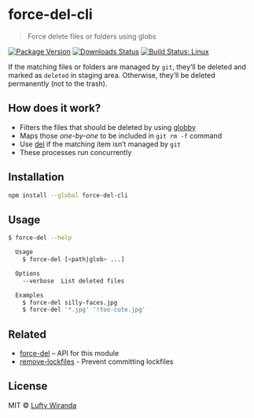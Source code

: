 # force-del-cli

> Force delete files or folders using globs

[![Package Version](https://img.shields.io/npm/v/force-del-cli.svg?style=flat-square)](https://www.npmjs.com/package/force-del-cli)
[![Downloads Status](https://img.shields.io/npm/dm/force-del-cli.svg?style=flat-square)](https://npm-stat.com/charts.html?package=force-del-cli&from=2016-04-01)
[![Build Status: Linux](https://img.shields.io/travis/luftywiranda13/force-del-cli/master.svg?style=flat-square)](https://travis-ci.org/luftywiranda13/force-del-cli)

If the matching files or folders are managed by `git`, theyʼll be deleted and marked as `deleted` in staging area. Otherwise, theyʼll be deleted permanently (not to the trash).

## How does it work?

* Filters the files that should be deleted by using [globby](https://github.com/sindresorhus/globby)
* Maps those _one-by-one_ to be included in `git rm -f` command
* Use [del](https://github.com/sindresorhus/del) if the matching item isnʼt managed by `git`
* These processes run concurrently

## Installation

```sh
npm install --global force-del-cli
```

## Usage

```sh
$ force-del --help

  Usage
    $ force-del [<path|glob> ...]

  Options
    --verbose  List deleted files

  Examples
    $ force-del silly-faces.jpg
    $ force-del '*.jpg' '!too-cute.jpg'
```

## Related

* [force-del](https://github.com/luftywiranda13/force-del) – API for this module
* [remove-lockfiles](https://github.com/luftywiranda13/remove-lockfiles) - Prevent committing lockfiles

## License

MIT &copy; [Lufty Wiranda](https://www.luftywiranda.com)
